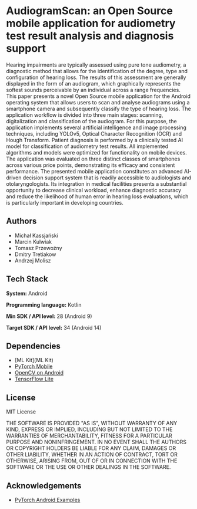 
# AudiogramScan: an Open Source mobile application for audiometry test result analysis and diagnosis support

Hearing impairments are typically assessed using pure tone audiometry, a diagnostic method that allows for the identification of the degree, type and configuration of hearing loss. The results of this assessment are generally displayed in the form of an audiogram, which graphically represents the softest sounds perceivable by an individual across a range frequencies. This paper presents a novel Open Source mobile application for the Android operating system that allows users to scan and analyse audiograms using a smartphone camera and subsequently classify the type of hearing loss. The application workflow is divided into three main stages: scanning, digitalization and classification of the audiogram. For this purpose, the application implements several artificial intelligence and image processing techniques, including YOLOv5, Optical Character Recognition (OCR) and Hough Transform. Patient diagnosis is performed by a clinically tested AI model for classification of audiometry test results. All implemented algorithms and models were optimized for functionality on mobile devices. The application was evaluated on three distinct classes of smartphones across various price points, demonstrating its efficacy and consistent performance. The presented mobile application constitutes an advanced AI-driven decision support system that is readily accessible to audiologists and otolaryngologists. Its integration in medical facilities presents a substantial opportunity to decrease clinical workload, enhance diagnostic accuracy and reduce the likelihood of human error in hearing loss evaluations, which is particularly important in developing countries.


## Authors

- Michał Kassjański
- Marcin Kulwiak
- Tomasz Przewoźny
- Dmitry Tretiakow
- Andrzej Molisz

## Tech Stack

**System:** Android

**Programming language:** Kotlin

**Min SDK / API level:** 28 (Android 9)

**Target SDK / API level:** 34 (Android 14)





## Dependencies
- [ML Kit](ML Kit)
- [PyTorch Mobile](https://pytorch.org/mobile/android/)
- [OpenCV on Android](https://opencv.org/android/)
- [TensorFlow Lite](https://ai.google.dev/edge/litert/libraries/task_library/overview)


## License

MIT License

THE SOFTWARE IS PROVIDED "AS IS", WITHOUT WARRANTY OF ANY KIND, EXPRESS OR
IMPLIED, INCLUDING BUT NOT LIMITED TO THE WARRANTIES OF MERCHANTABILITY,
FITNESS FOR A PARTICULAR PURPOSE AND NONINFRINGEMENT. IN NO EVENT SHALL THE
AUTHORS OR COPYRIGHT HOLDERS BE LIABLE FOR ANY CLAIM, DAMAGES OR OTHER
LIABILITY, WHETHER IN AN ACTION OF CONTRACT, TORT OR OTHERWISE, ARISING FROM,
OUT OF OR IN CONNECTION WITH THE SOFTWARE OR THE USE OR OTHER DEALINGS IN THE
SOFTWARE.
## Acknowledgements

 - [PyTorch Android Examples](https://github.com/pytorch/android-demo-app)

